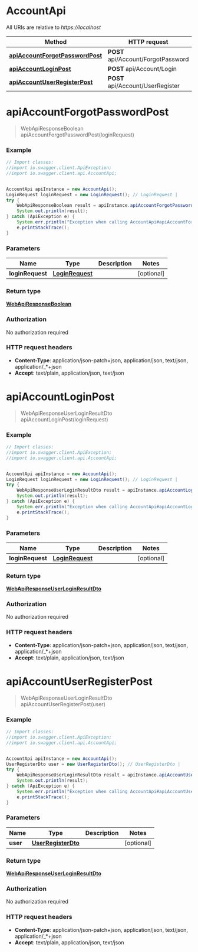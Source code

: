 # AccountApi

All URIs are relative to *https://localhost*

Method | HTTP request | Description
------------- | ------------- | -------------
[**apiAccountForgotPasswordPost**](AccountApi.md#apiAccountForgotPasswordPost) | **POST** api/Account/ForgotPassword | 
[**apiAccountLoginPost**](AccountApi.md#apiAccountLoginPost) | **POST** api/Account/Login | 
[**apiAccountUserRegisterPost**](AccountApi.md#apiAccountUserRegisterPost) | **POST** api/Account/UserRegister | 


<a name="apiAccountForgotPasswordPost"></a>
# **apiAccountForgotPasswordPost**
> WebApiResponseBoolean apiAccountForgotPasswordPost(loginRequest)



### Example
```java
// Import classes:
//import io.swagger.client.ApiException;
//import io.swagger.client.api.AccountApi;


AccountApi apiInstance = new AccountApi();
LoginRequest loginRequest = new LoginRequest(); // LoginRequest | 
try {
    WebApiResponseBoolean result = apiInstance.apiAccountForgotPasswordPost(loginRequest);
    System.out.println(result);
} catch (ApiException e) {
    System.err.println("Exception when calling AccountApi#apiAccountForgotPasswordPost");
    e.printStackTrace();
}
```

### Parameters

Name | Type | Description  | Notes
------------- | ------------- | ------------- | -------------
 **loginRequest** | [**LoginRequest**](LoginRequest.md)|  | [optional]

### Return type

[**WebApiResponseBoolean**](WebApiResponseBoolean.md)

### Authorization

No authorization required

### HTTP request headers

 - **Content-Type**: application/json-patch+json, application/json, text/json, application/_*+json
 - **Accept**: text/plain, application/json, text/json

<a name="apiAccountLoginPost"></a>
# **apiAccountLoginPost**
> WebApiResponseUserLoginResultDto apiAccountLoginPost(loginRequest)



### Example
```java
// Import classes:
//import io.swagger.client.ApiException;
//import io.swagger.client.api.AccountApi;


AccountApi apiInstance = new AccountApi();
LoginRequest loginRequest = new LoginRequest(); // LoginRequest | 
try {
    WebApiResponseUserLoginResultDto result = apiInstance.apiAccountLoginPost(loginRequest);
    System.out.println(result);
} catch (ApiException e) {
    System.err.println("Exception when calling AccountApi#apiAccountLoginPost");
    e.printStackTrace();
}
```

### Parameters

Name | Type | Description  | Notes
------------- | ------------- | ------------- | -------------
 **loginRequest** | [**LoginRequest**](LoginRequest.md)|  | [optional]

### Return type

[**WebApiResponseUserLoginResultDto**](WebApiResponseUserLoginResultDto.md)

### Authorization

No authorization required

### HTTP request headers

 - **Content-Type**: application/json-patch+json, application/json, text/json, application/_*+json
 - **Accept**: text/plain, application/json, text/json

<a name="apiAccountUserRegisterPost"></a>
# **apiAccountUserRegisterPost**
> WebApiResponseUserLoginResultDto apiAccountUserRegisterPost(user)



### Example
```java
// Import classes:
//import io.swagger.client.ApiException;
//import io.swagger.client.api.AccountApi;


AccountApi apiInstance = new AccountApi();
UserRegisterDto user = new UserRegisterDto(); // UserRegisterDto | 
try {
    WebApiResponseUserLoginResultDto result = apiInstance.apiAccountUserRegisterPost(user);
    System.out.println(result);
} catch (ApiException e) {
    System.err.println("Exception when calling AccountApi#apiAccountUserRegisterPost");
    e.printStackTrace();
}
```

### Parameters

Name | Type | Description  | Notes
------------- | ------------- | ------------- | -------------
 **user** | [**UserRegisterDto**](UserRegisterDto.md)|  | [optional]

### Return type

[**WebApiResponseUserLoginResultDto**](WebApiResponseUserLoginResultDto.md)

### Authorization

No authorization required

### HTTP request headers

 - **Content-Type**: application/json-patch+json, application/json, text/json, application/_*+json
 - **Accept**: text/plain, application/json, text/json

